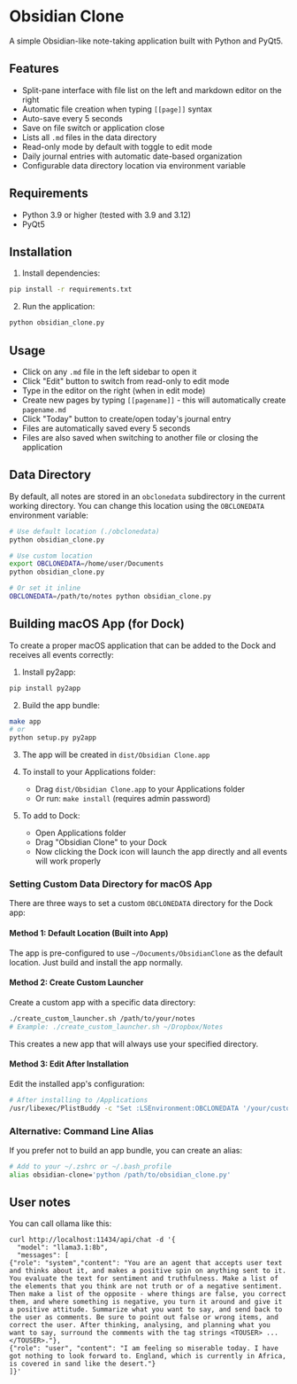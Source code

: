 # Obsidian Clone

A simple Obsidian-like note-taking application built with Python and PyQt5.

## Features

- Split-pane interface with file list on the left and markdown editor on the right
- Automatic file creation when typing `[[page]]` syntax
- Auto-save every 5 seconds
- Save on file switch or application close
- Lists all `.md` files in the data directory
- Read-only mode by default with toggle to edit mode
- Daily journal entries with automatic date-based organization
- Configurable data directory location via environment variable

## Requirements

- Python 3.9 or higher (tested with 3.9 and 3.12)
- PyQt5

## Installation

1. Install dependencies:
```bash
pip install -r requirements.txt
```

2. Run the application:
```bash
python obsidian_clone.py
```

## Usage

- Click on any `.md` file in the left sidebar to open it
- Click "Edit" button to switch from read-only to edit mode
- Type in the editor on the right (when in edit mode)
- Create new pages by typing `[[pagename]]` - this will automatically create `pagename.md`
- Click "Today" button to create/open today's journal entry
- Files are automatically saved every 5 seconds
- Files are also saved when switching to another file or closing the application

## Data Directory

By default, all notes are stored in an `obclonedata` subdirectory in the current working directory. You can change this location using the `OBCLONEDATA` environment variable:

```bash
# Use default location (./obclonedata)
python obsidian_clone.py

# Use custom location
export OBCLONEDATA=/home/user/Documents
python obsidian_clone.py

# Or set it inline
OBCLONEDATA=/path/to/notes python obsidian_clone.py
```

## Building macOS App (for Dock)

To create a proper macOS application that can be added to the Dock and receives all events correctly:

1. Install py2app:
```bash
pip install py2app
```

2. Build the app bundle:
```bash
make app
# or
python setup.py py2app
```

3. The app will be created in `dist/Obsidian Clone.app`

4. To install to your Applications folder:
   - Drag `dist/Obsidian Clone.app` to your Applications folder
   - Or run: `make install` (requires admin password)

5. To add to Dock:
   - Open Applications folder
   - Drag "Obsidian Clone" to your Dock
   - Now clicking the Dock icon will launch the app directly and all events will work properly

### Setting Custom Data Directory for macOS App

There are three ways to set a custom `OBCLONEDATA` directory for the Dock app:

#### Method 1: Default Location (Built into App)
The app is pre-configured to use `~/Documents/ObsidianClone` as the default location. Just build and install the app normally.

#### Method 2: Create Custom Launcher
Create a custom app with a specific data directory:
```bash
./create_custom_launcher.sh /path/to/your/notes
# Example: ./create_custom_launcher.sh ~/Dropbox/Notes
```
This creates a new app that will always use your specified directory.

#### Method 3: Edit After Installation
Edit the installed app's configuration:
```bash
# After installing to /Applications
/usr/libexec/PlistBuddy -c "Set :LSEnvironment:OBCLONEDATA '/your/custom/path'" "/Applications/Obsidian Clone.app/Contents/Info.plist"
```

### Alternative: Command Line Alias

If you prefer not to build an app bundle, you can create an alias:

```bash
# Add to your ~/.zshrc or ~/.bash_profile
alias obsidian-clone='python /path/to/obsidian_clone.py'
```

## User notes

You can call ollama like this:

```
curl http://localhost:11434/api/chat -d '{
  "model": "llama3.1:8b",
  "messages": [
{"role": "system","content": "You are an agent that accepts user text and thinks about it, and makes a positive spin on anything sent to it. You evaluate the text for sentiment and truthfulness. Make a list of the elements that you think are not truth or of a negative sentiment. Then make a list of the opposite - where things are false, you correct them, and where something is negative, you turn it around and give it a positive attitude. Summarize what you want to say, and send back to the user as comments. Be sure to point out false or wrong items, and correct the user. After thinking, analysing, and planning what you want to say, surround the comments with the tag strings <TOUSER> ... </TOUSER>."},
{"role": "user", "content": "I am feeling so miserable today. I have got nothing to look forward to. England, which is currently in Africa, is covered in sand like the desert."}
]}'
```
